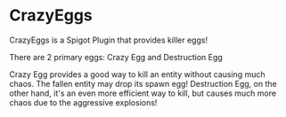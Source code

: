 # CrazyEggs
CrazyEggs is a Spigot Plugin that provides killer eggs!

There are 2 primary eggs:
Crazy Egg and Destruction Egg

Crazy Egg provides a good way to kill an entity without causing much chaos. The fallen entity may drop its spawn egg!
Destruction Egg, on the other hand, it's an even more efficient way to kill, but causes much more chaos due to the aggressive explosions!
